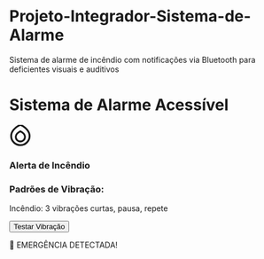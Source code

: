 # Projeto-Integrador-Sistema-de-Alarme
Sistema de alarme de incêndio com notificações via Bluetooth para deficientes visuais e auditivos
<html><head><base href="https://www.exemplo.com">
<meta charset="UTF-8">
<title>Sistema de Alarme Acessível</title>
<style>
:root {
  --primary: #2196F3;
  --danger: #2196F3;
  --success: #4CAF50;
  --warning: #4CAF50;
  --emergency: #ff0000;
}

body {
  font-family: -apple-system, BlinkMacSystemFont, 'Segoe UI', Roboto, sans-serif;
  margin: 0;
  padding: 20px;
  background: #f5f5f5;
  display: flex;
  flex-direction: column;
  align-items: center;
}

.app-container {
  max-width: 600px;
  width: 100%;
  background: white;
  border-radius: 12px;
  padding: 20px;
  box-shadow: 0 2px 8px rgba(0,0,0,0.1);
}

.status-panel {
  display: grid;
  grid-template-columns: 1fr;
  gap: 15px;
  margin: 20px 0;
}

.status-card {
  padding: 15px;
  border-radius: 8px;
  color: white;
  display: flex;
  align-items: center;
  justify-content: center;
  flex-direction: column;
  min-height: 120px;
  position: relative;
  overflow: hidden;
  cursor: pointer;
  transition: transform 0.3s ease;
}

.status-card:hover {
  transform: translateY(-2px);
}

.status-card.fire {
  background: var(--danger);
}

.vibration-pattern {
  margin-top: 20px;
  padding: 20px;
  border: 2px solid var(--primary);
  border-radius: 8px;
}

.alert {
  position: fixed;
  top: 20px;
  left: 50%;
  transform: translateX(-50%);
  padding: 15px 30px;
  border-radius: 8px;
  color: white;
  background: var(--danger);
  display: none;
  animation: slideIn 0.3s ease;
}

@keyframes slideIn {
  from {
    transform: translate(-50%, -100%);
  }
  to {
    transform: translate(-50%, 0);
  }
}

@keyframes pulse {
  0% { transform: scale(1); }
  50% { transform: scale(1.05); }
  100% { transform: scale(1); }
}

@keyframes iconShake {
  0%, 100% { transform: translateX(0); }
  25% { transform: translateX(-5px); }
  75% { transform: translateX(5px); }
}

@keyframes iconGlow {
  0%, 100% { filter: brightness(1); }
  50% { filter: brightness(1.5) drop-shadow(0 0 10px rgba(255,255,255,0.8)); }
}

.status-card svg {
  transition: all 0.3s ease;
}

.status-card.emergency-active svg {
  animation: iconShake 0.5s infinite, iconGlow 1s infinite;
}

.status-card.fire.emergency-active {
  background: var(--emergency);
}

.haptic-test {
  background: var(--primary);
  color: white;
  border: none;
  padding: 15px 30px;
  border-radius: 25px;
  font-size: 1.1em;
  cursor: pointer;
  margin-top: 20px;
  transition: all 0.3s ease;
}

.haptic-test:hover {
  transform: translateY(-2px);
  box-shadow: 0 4px 12px rgba(33,150,243,0.3);
}
</style>
</head>
<body>
<div class="app-container">
  <h1>Sistema de Alarme Acessível</h1>
  
  <div class="status-panel">
    <div class="status-card fire" id="fireAlert">
      <svg width="40" height="40" viewBox="0 0 24 24" fill="none" stroke="currentColor" stroke-width="2">
        <path d="M12 22c5.523 0 10-4.477 10-10 0-4.478-3.98-9.478-10-12-6.02 2.522-10 7.522-10 12 0 5.523 4.477 10 10 10z"/>
        <path d="M12 18c2.761 0 5-2.239 5-5 0-2.239-1.99-4.739-5-6-3.01 1.261-5 3.761-5 6 0 2.761 2.239 5 5 5z"/>
      </svg>
      <h3>Alerta de Incêndio</h3>
    </div>
  </div>

  <div class="vibration-pattern">
    <h3>Padrões de Vibração:</h3>
    <p>Incêndio: 3 vibrações curtas, pausa, repete</p>
  </div>

  <button class="haptic-test" id="testVibration">Testar Vibração</button>
</div>

<div class="alert" id="emergencyAlert">
  🚨 EMERGÊNCIA DETECTADA!
</div>

<script>
const fireAlert = document.getElementById('fireAlert');
const testButton = document.getElementById('testVibration');
const emergencyAlert = document.getElementById('emergencyAlert');

function vibrate(pattern) {
  if ('vibrate' in navigator) {
    navigator.vibrate(pattern);
  }
}

function simulateFireAlert() {
  const pattern = [200, 100, 200, 100, 200, 500]; // 3 vibrações curtas
  vibrate(pattern);
  fireAlert.classList.add('emergency-active');
  emergencyAlert.style.display = 'block';
  emergencyAlert.textContent = '🚨 ALERTA DE INCÊNDIO DETECTADO!';
  
  setTimeout(() => {
    if (!fireAlert.classList.contains('emergency-active')) return;
    fireAlert.classList.remove('emergency-active');
  }, 5000);
}

fireAlert.addEventListener('click', simulateFireAlert);

testButton.addEventListener('click', () => {
  const testPattern = [200, 100, 200];
  vibrate(testPattern);
});

function startMonitoring() {
  setInterval(() => {
    const fireSensor = Math.random() * 100;
    
    if (fireSensor > 90) {
      simulateFireAlert();
    }
  }, 5000);
}

startMonitoring();

function resetAlerts() {
  fireAlert.classList.remove('emergency-active');
  emergencyAlert.style.display = 'none';
}

document.addEventListener('keypress', (e) => {
  if (e.key === 'r' || e.key === 'R') {
    resetAlerts();
  }
});
</script>
</body></html>
